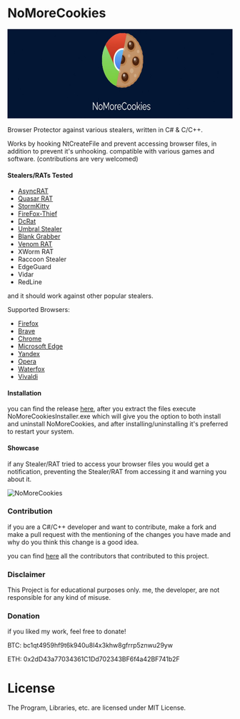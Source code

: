 # NoMoreCookies
<p align="center">
<a href="#"><img src="https://github.com/AdvDebug/NoMoreCookies/blob/main/NoMoreCookiesNew.jpg" height="200"></a>
</p>
Browser Protector against various stealers, written in C# & C/C++.

Works by hooking NtCreateFile and prevent accessing browser files, in addition to prevent it's unhooking. compatible with various games and software. (contributions are very welcomed)

#### Stealers/RATs Tested
* <a href="https://github.com/NYAN-x-CAT/AsyncRAT-C-Sharp">AsyncRAT</a>
* <a href="https://github.com/quasar/Quasar">Quasar RAT</a>
* <a href="https://github.com/swagkarna/StormKitty">StormKitty</a>
* <a href="https://github.com/LimerBoy/FireFox-Thief">FireFox-Thief</a>
* <a href="https://github.com/qwqdanchun/DcRat">DcRat</a>
* <a href="https://github.com/Blank-c/Umbral-Stealer">Umbral Stealer</a>
* <a href="https://github.com/Blank-c/Blank-Grabber">Blank Grabber</a>
* <a href="https://venomcontrol.com">Venom RAT</a>
* XWorm RAT
* Raccoon Stealer
* EdgeGuard
* Vidar
* RedLine

and it should work against other popular stealers.

Supported Browsers:

* <a href="https://www.mozilla.org/en-US/firefox/browsers">Firefox</a>
* <a href="https://brave.com">Brave<a/>
* <a href="https://www.google.com/chrome">Chrome</a>
* <a href="https://www.microsoft.com/en-us/edge">Microsoft Edge</a>
* <a href="https://browser.yandex.com">Yandex</a>
* <a href="https://www.opera.com">Opera</a>
* <a href="https://www.waterfox.net">Waterfox</a>
* <a href="https://vivaldi.com">Vivaldi</a>
#### Installation 
you can find the release <a href="https://github.com/AdvDebug/NoMoreCookies/releases/tag/NoMoreCookies_2.0">here</a>, after you extract the files execute NoMoreCookiesInstaller.exe which will give you the option to both install and uninstall NoMoreCookies, and after installing/uninstalling it's preferred to restart your system.

#### Showcase
if any Stealer/RAT tried to access your browser files you would get a notification, preventing the Stealer/RAT from accessing it and warning you about it.


![NoMoreCookies](https://github.com/AdvDebug/NoMoreCookies/assets/90452585/ad4d07bf-2b84-488f-8bad-cf8241c89d84)

### Contribution

if you are a C#/C++ developer and want to contribute, make a fork and make a pull request with the mentioning of the changes you have made and why do you think this change is a good idea.

you can find <a href="https://github.com/AdvDebug/NoMoreCookies/blob/main/CONTRIBUTORS.md">here</a> all the contributors that contributed to this project.

### Disclaimer

This Project is for educational purposes only. me, the developer, are not responsible for any kind of misuse.

### Donation
if you liked my work, feel free to donate!

BTC: bc1qt4959hf9t6k940u8l4x3khw8gfrrp5znwu29yw

ETH: 0x2dD43a77034361C1Dd702343BF6f4a42BF741b2F

# License
The Program, Libraries, etc. are licensed under MIT License.

